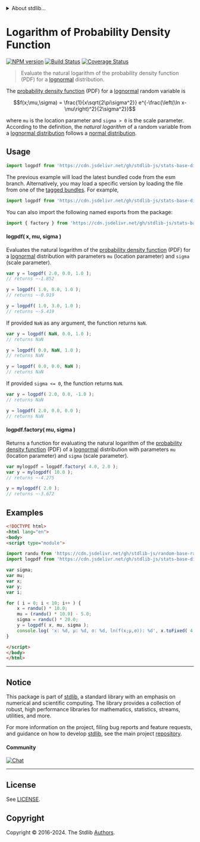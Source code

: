 <!--

@license Apache-2.0

Copyright (c) 2018 The Stdlib Authors.

Licensed under the Apache License, Version 2.0 (the "License");
you may not use this file except in compliance with the License.
You may obtain a copy of the License at

   http://www.apache.org/licenses/LICENSE-2.0

Unless required by applicable law or agreed to in writing, software
distributed under the License is distributed on an "AS IS" BASIS,
WITHOUT WARRANTIES OR CONDITIONS OF ANY KIND, either express or implied.
See the License for the specific language governing permissions and
limitations under the License.

-->


<details>
  <summary>
    About stdlib...
  </summary>
  <p>We believe in a future in which the web is a preferred environment for numerical computation. To help realize this future, we've built stdlib. stdlib is a standard library, with an emphasis on numerical and scientific computation, written in JavaScript (and C) for execution in browsers and in Node.js.</p>
  <p>The library is fully decomposable, being architected in such a way that you can swap out and mix and match APIs and functionality to cater to your exact preferences and use cases.</p>
  <p>When you use stdlib, you can be absolutely certain that you are using the most thorough, rigorous, well-written, studied, documented, tested, measured, and high-quality code out there.</p>
  <p>To join us in bringing numerical computing to the web, get started by checking us out on <a href="https://github.com/stdlib-js/stdlib">GitHub</a>, and please consider <a href="https://opencollective.com/stdlib">financially supporting stdlib</a>. We greatly appreciate your continued support!</p>
</details>

# Logarithm of Probability Density Function

[![NPM version][npm-image]][npm-url] [![Build Status][test-image]][test-url] [![Coverage Status][coverage-image]][coverage-url] <!-- [![dependencies][dependencies-image]][dependencies-url] -->

> Evaluate the natural logarithm of the probability density function (PDF) for a [lognormal][lognormal-distribution] distribution.

<section class="intro">

The [probability density function][pdf] (PDF) for a [lognormal][lognormal-distribution] random variable is

<!-- <equation class="equation" label="eq:pdf" align="center" raw="f(x;\mu,\sigma) = \frac{1}{x\sqrt{2\pi\sigma^2}} e^{-\frac{\left(\ln x-\mu\right)^2}{2\sigma^2}}" alt="Probability density function (PDF) for a lognormal distribution."> -->

```math
f(x;\mu,\sigma) = \frac{1}{x\sqrt{2\pi\sigma^2}} e^{-\frac{\left(\ln x-\mu\right)^2}{2\sigma^2}}
```

<!-- <div class="equation" align="center" data-raw-text="f(x;\mu,\sigma) = \frac{1}{x\sqrt{2\pi\sigma^2}} e^{-\frac{\left(\ln x-\mu\right)^2}{2\sigma^2}}" data-equation="eq:pdf">
    <img src="https://cdn.jsdelivr.net/gh/stdlib-js/stdlib@591cf9d5c3a0cd3c1ceec961e5c49d73a68374cb/lib/node_modules/@stdlib/stats/base/dists/lognormal/logpdf/docs/img/equation_pdf.svg" alt="Probability density function (PDF) for a lognormal distribution.">
    <br>
</div> -->

<!-- </equation> -->

where `mu` is the location parameter and `sigma > 0` is the scale parameter. According to the definition, the _natural logarithm_ of a random variable from a
[lognormal distribution][lognormal-distribution] follows a [normal distribution][normal-distribution].

</section>

<!-- /.intro -->



<section class="usage">

## Usage

```javascript
import logpdf from 'https://cdn.jsdelivr.net/gh/stdlib-js/stats-base-dists-lognormal-logpdf@esm/index.mjs';
```
The previous example will load the latest bundled code from the esm branch. Alternatively, you may load a specific version by loading the file from one of the [tagged bundles](https://github.com/stdlib-js/stats-base-dists-lognormal-logpdf/tags). For example,

```javascript
import logpdf from 'https://cdn.jsdelivr.net/gh/stdlib-js/stats-base-dists-lognormal-logpdf@v0.2.2-esm/index.mjs';
```

You can also import the following named exports from the package:

```javascript
import { factory } from 'https://cdn.jsdelivr.net/gh/stdlib-js/stats-base-dists-lognormal-logpdf@esm/index.mjs';
```

#### logpdf( x, mu, sigma )

Evaluates the natural logarithm of the [probability density function][pdf] (PDF) for a [lognormal][lognormal-distribution] distribution with parameters `mu` (location parameter) and `sigma` (scale parameter).

```javascript
var y = logpdf( 2.0, 0.0, 1.0 );
// returns ~-1.852

y = logpdf( 1.0, 0.0, 1.0 );
// returns ~-0.919

y = logpdf( 1.0, 3.0, 1.0 );
// returns ~-5.419
```

If provided `NaN` as any argument, the function returns `NaN`.

```javascript
var y = logpdf( NaN, 0.0, 1.0 );
// returns NaN

y = logpdf( 0.0, NaN, 1.0 );
// returns NaN

y = logpdf( 0.0, 0.0, NaN );
// returns NaN
```

If provided `sigma <= 0`, the function returns `NaN`.

```javascript
var y = logpdf( 2.0, 0.0, -1.0 );
// returns NaN

y = logpdf( 2.0, 0.0, 0.0 );
// returns NaN
```

#### logpdf.factory( mu, sigma )

Returns a function for evaluating the natural logarithm of the [probability density function][pdf] (PDF) of a [lognormal][lognormal-distribution] distribution with parameters `mu` (location parameter) and `sigma` (scale parameter).

```javascript
var mylogpdf = logpdf.factory( 4.0, 2.0 );
var y = mylogpdf( 10.0 );
// returns ~-4.275

y = mylogpdf( 2.0 );
// returns ~-3.672
```

</section>

<!-- /.usage -->

<section class="examples">

## Examples

<!-- eslint no-undef: "error" -->

```html
<!DOCTYPE html>
<html lang="en">
<body>
<script type="module">

import randu from 'https://cdn.jsdelivr.net/gh/stdlib-js/random-base-randu@esm/index.mjs';
import logpdf from 'https://cdn.jsdelivr.net/gh/stdlib-js/stats-base-dists-lognormal-logpdf@esm/index.mjs';

var sigma;
var mu;
var x;
var y;
var i;

for ( i = 0; i < 10; i++ ) {
    x = randu() * 10.0;
    mu = (randu() * 10.0) - 5.0;
    sigma = randu() * 20.0;
    y = logpdf( x, mu, sigma );
    console.log( 'x: %d, µ: %d, σ: %d, ln(f(x;µ,σ)): %d', x.toFixed( 4 ), mu.toFixed( 4 ), sigma.toFixed( 4 ), y.toFixed( 4 ) );
}

</script>
</body>
</html>
```

</section>

<!-- /.examples -->

<!-- Section for related `stdlib` packages. Do not manually edit this section, as it is automatically populated. -->

<section class="related">

</section>

<!-- /.related -->

<!-- Section for all links. Make sure to keep an empty line after the `section` element and another before the `/section` close. -->


<section class="main-repo" >

* * *

## Notice

This package is part of [stdlib][stdlib], a standard library with an emphasis on numerical and scientific computing. The library provides a collection of robust, high performance libraries for mathematics, statistics, streams, utilities, and more.

For more information on the project, filing bug reports and feature requests, and guidance on how to develop [stdlib][stdlib], see the main project [repository][stdlib].

#### Community

[![Chat][chat-image]][chat-url]

---

## License

See [LICENSE][stdlib-license].


## Copyright

Copyright &copy; 2016-2024. The Stdlib [Authors][stdlib-authors].

</section>

<!-- /.stdlib -->

<!-- Section for all links. Make sure to keep an empty line after the `section` element and another before the `/section` close. -->

<section class="links">

[npm-image]: http://img.shields.io/npm/v/@stdlib/stats-base-dists-lognormal-logpdf.svg
[npm-url]: https://npmjs.org/package/@stdlib/stats-base-dists-lognormal-logpdf

[test-image]: https://github.com/stdlib-js/stats-base-dists-lognormal-logpdf/actions/workflows/test.yml/badge.svg?branch=v0.2.2
[test-url]: https://github.com/stdlib-js/stats-base-dists-lognormal-logpdf/actions/workflows/test.yml?query=branch:v0.2.2

[coverage-image]: https://img.shields.io/codecov/c/github/stdlib-js/stats-base-dists-lognormal-logpdf/main.svg
[coverage-url]: https://codecov.io/github/stdlib-js/stats-base-dists-lognormal-logpdf?branch=main

<!--

[dependencies-image]: https://img.shields.io/david/stdlib-js/stats-base-dists-lognormal-logpdf.svg
[dependencies-url]: https://david-dm.org/stdlib-js/stats-base-dists-lognormal-logpdf/main

-->

[chat-image]: https://img.shields.io/gitter/room/stdlib-js/stdlib.svg
[chat-url]: https://app.gitter.im/#/room/#stdlib-js_stdlib:gitter.im

[stdlib]: https://github.com/stdlib-js/stdlib

[stdlib-authors]: https://github.com/stdlib-js/stdlib/graphs/contributors

[umd]: https://github.com/umdjs/umd
[es-module]: https://developer.mozilla.org/en-US/docs/Web/JavaScript/Guide/Modules

[deno-url]: https://github.com/stdlib-js/stats-base-dists-lognormal-logpdf/tree/deno
[deno-readme]: https://github.com/stdlib-js/stats-base-dists-lognormal-logpdf/blob/deno/README.md
[umd-url]: https://github.com/stdlib-js/stats-base-dists-lognormal-logpdf/tree/umd
[umd-readme]: https://github.com/stdlib-js/stats-base-dists-lognormal-logpdf/blob/umd/README.md
[esm-url]: https://github.com/stdlib-js/stats-base-dists-lognormal-logpdf/tree/esm
[esm-readme]: https://github.com/stdlib-js/stats-base-dists-lognormal-logpdf/blob/esm/README.md
[branches-url]: https://github.com/stdlib-js/stats-base-dists-lognormal-logpdf/blob/main/branches.md

[stdlib-license]: https://raw.githubusercontent.com/stdlib-js/stats-base-dists-lognormal-logpdf/main/LICENSE

[lognormal-distribution]: https://en.wikipedia.org/wiki/Lognormal_distribution

[normal-distribution]: https://en.wikipedia.org/wiki/Normal_distribution

[pdf]: https://en.wikipedia.org/wiki/Probability_density_function

</section>

<!-- /.links -->
